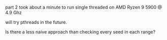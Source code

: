 part 2 took about a minute to run single threaded on AMD Ryzen 9 5900 @ 4.9 Ghz

will try pthreads in the future.

Is there a less naive approach than checking every seed in each range?
